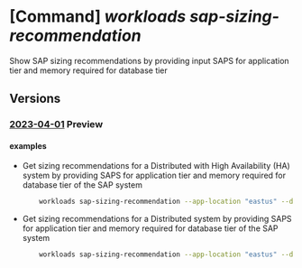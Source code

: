 # [Command] _workloads sap-sizing-recommendation_

Show SAP sizing recommendations by providing input SAPS for application tier and memory required for database tier

## Versions

### [2023-04-01](/Resources/mgmt-plane/L3N1YnNjcmlwdGlvbnMve30vcHJvdmlkZXJzL21pY3Jvc29mdC53b3JrbG9hZHMvbG9jYXRpb25zL3t9L3NhcHZpcnR1YWxpbnN0YW5jZW1ldGFkYXRhL2RlZmF1bHQvZ2V0c2l6aW5ncmVjb21tZW5kYXRpb25z/2023-04-01.xml) **Preview**

<!-- mgmt-plane /subscriptions/{}/providers/microsoft.workloads/locations/{}/sapvirtualinstancemetadata/default/getsizingrecommendations 2023-04-01 -->

#### examples

- Get sizing recommendations for a Distributed with High Availability (HA) system by providing SAPS for application tier and memory required for database tier of the SAP system
    ```bash
        workloads sap-sizing-recommendation --app-location "eastus" --database-type "HANA" --db-memory 1024 --deployment-type "ThreeTier" --environment "Prod" --high-availability-type "AvailabilitySet" --sap-product "S4HANA" --saps 75000 --location "eastus2"
    ```

- Get sizing recommendations for a Distributed system by providing SAPS for application tier and memory required for database tier of the SAP system
    ```bash
        workloads sap-sizing-recommendation --app-location "eastus" --database-type "HANA" --db-memory 1024 --deployment-type "ThreeTier" --environment "Prod" --sap-product "S4HANA" --saps 20000 --location "northeurope"
    ```
